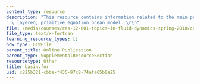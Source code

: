 ```yaml
---
content_type: resource
description: "This resource contains information related to the main program of a\
  \ layered, primitive equation ocean model. \r\n"
file: /media/courses/res-12-001-topics-in-fluid-dynamics-spring-2010/c825b321cbbaf43597c874afa65b0a25_basin.for
file_type: text/x-fortran
learning_resource_types: []
ocw_type: OCWFile
parent_title: Online Publication
parent_type: SupplementalResourceSection
resourcetype: Other
title: basin.for
uid: c825b321-cbba-f435-97c8-74afa65b0a25
---
```

